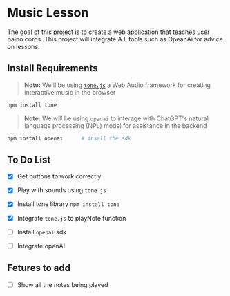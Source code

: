 # Music Lesson
The goal of this project is to create a web application that teaches user paino cords.
This project will integrate A.I. tools such as OpeanAi for advice on lessons. 

## Install Requirements
> **Note:** We'll be using [`tone.js`](https://www.npmjs.com/package/tone) a Web Audio framework for creating interactive music in the browser
```bash
npm install tone
```

> **Note:** We will be using `openai` to interage with ChatGPT's natural language processing (NPL) model for assistance in the backend

```bash
npm install openai      # insall the sdk
```


## To Do List 
- [x] Get buttons to work correctly
- [x] Play with sounds using `tone.js`
- [x] Install tone library `npm install tone`
- [x] Integrate `tone.js` to playNote function
- [ ] Install `openai` sdk
- [ ] Integrate openAI


## Fetures to add
- [ ] Show all the notes being played 
   